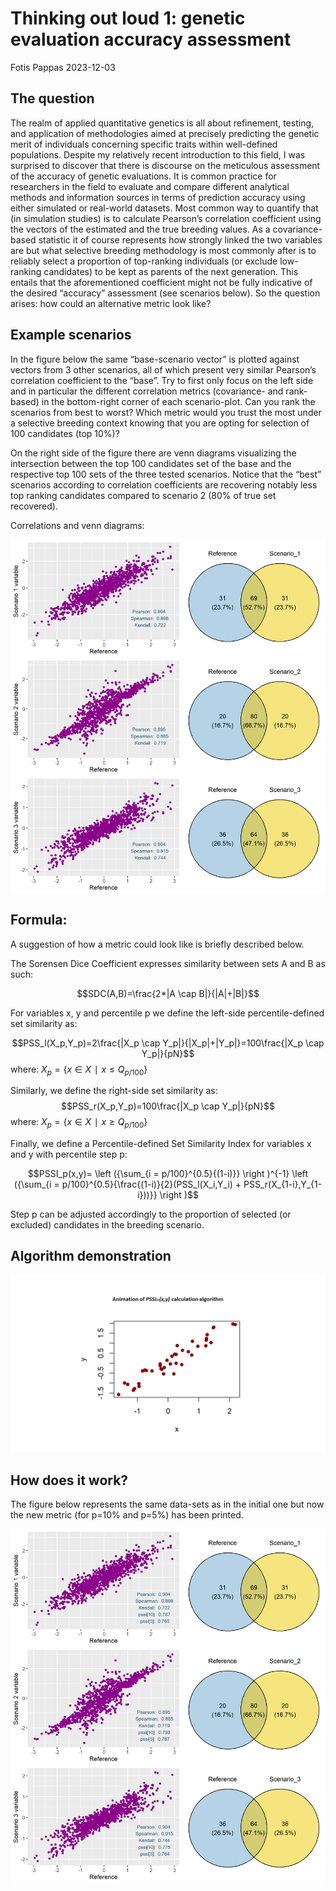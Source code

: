 Thinking out loud 1: genetic evaluation accuracy assessment
================
Fotis Pappas
2023-12-03

## The question

The realm of applied quantitative genetics is all about refinement,
testing, and application of methodologies aimed at precisely predicting
the genetic merit of individuals concerning specific traits within
well-defined populations. Despite my relatively recent introduction to
this field, I was surprised to discover that there is discourse on the
meticulous assessment of the accuracy of genetic evaluations. It is
common practice for researchers in the field to evaluate and compare
different analytical methods and information sources in terms of
prediction accuracy using either simulated or real-world datasets. Most
common way to quantify that (in simulation studies) is to calculate
Pearson’s correlation coefficient using the vectors of the estimated and
the true breeding values. As a covariance-based statistic it of course
represents how strongly linked the two variables are but what selective
breeding methodology is most commonly after is to reliably select a
proportion of top-ranking individuals (or exclude low-ranking
candidates) to be kept as parents of the next generation. This entails
that the aforementioned coefficient might not be fully indicative of the
desired “accuracy” assessment (see scenarios below). So the question
arises: how could an alternative metric look like?

## Example scenarios

In the figure below the same “base-scenario vector” is plotted against
vectors from 3 other scenarios, all of which present very similar
Pearson’s correlation coefficient to the “base”. Try to first only focus
on the left side and in particular the different correlation metrics
(covariance- and rank- based) in the bottom-right corner of each
scenario-plot. Can you rank the scenarios from best to worst? Which
metric would you trust the most under a selective breeding context
knowing that you are opting for selection of 100 candidates (top 10%)?

On the right side of the figure there are venn diagrams visualizing the
intersection between the top 100 candidates set of the base and the
respective top 100 sets of the three tested scenarios. Notice that the
“best” scenarios according to correlation coefficients are recovering
notably less top ranking candidates compared to scenario 2 (80% of true
set recovered).

Correlations and venn diagrams:

<img src="PSSImetric_files/figure-gfm/fig1-1.png" style="display: block; margin: auto;" />

## Formula:

A suggestion of how a metric could look like is briefly described below.

The Sorensen Dice Coefficient expresses similarity between sets A and B
as such:

$$SDC(A,B)=\frac{2*|A \cap B|}{|A|+|B|}$$

For variables x, y and percentile p we define the left-side
percentile-defined set similarity as:

$$PSS_l(X_p,Y_p)=2\frac{|X_p \cap Y_p|}{|X_p|+|Y_p|}=100\frac{|X_p \cap Y_p|}{pN}$$
where: $`X_p={\{x∈X∣x \le Q_{p/100}\}}`$

Similarly, we define the right-side set similarity as:
$$PSS_r(X_p,Y_p)=100\frac{|X_p \cap Y_p|}{pN}$$ where:
$`X_p={\{x∈X∣x \ge Q_{p/100}\}}`$

Finally, we define a Percentile-defined Set Similarity Index for
variables x and y with percentile step p:

$$PSSI_p(x,y)= \left ({\sum_{i = p/100}^{0.5}{(1-i)}} \right )^{-1} \left ({\sum_{i = p/100}^{0.5}{\frac{(1-i)}{2}(PSS_l(X_i,Y_i) + PSS_r(X_{1-i},Y_{1-i}))}} \right )$$

Step p can be adjusted accordingly to the proportion of selected (or
excluded) candidates in the breeding scenario.

## Algorithm demonstration

![](./output_gif.gif)

## How does it work?

The figure below represents the same data-sets as in the initial one but
now the new metric (for p=10% and p=5%) has been printed.

<img src="PSSImetric_files/figure-gfm/fig 3-1.png" style="display: block; margin: auto;" />

